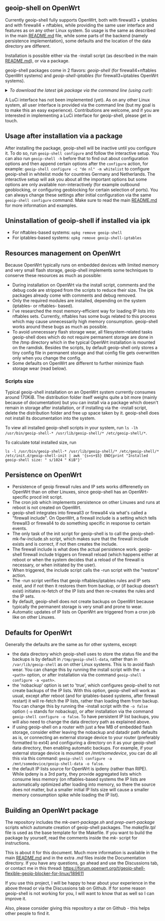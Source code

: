 ## geoip-shell on OpenWrt

Currently geoip-shell fully supports OpenWrt, both with firewall3 + iptables and with firewall4 + nftables, while providing the same user interface and features as on any other Linux system. So usage is the same as described in the main [README.md](/README.md) file, while some parts of the backend (namely persistence implementation), some defaults and the location of the data directory are different.

Installation is possible either via the -install script (as described in the main [README.md](/README.md)), or via a package. 

geoip-shell packages come in 2 flavors: _geoip-shell_ (for firewall4+nftables OpenWrt systems) and _geoip-shell-iptables_ (for firewall3+iptables OpenWrt systems).

  _<details><summary>To download the latest ipk package via the command line (using curl):</summary>_

  - For firewall4 + nftables:

   `curl -LO "$(curl -s https://api.github.com/repos/friendly-bits/geoip-shell/releases | grep -m1 -o 'https://github.com/friendly-bits/geoip-shell/releases/.*geoip-shell_.*\.ipk')"`

  - For firewall3 + iptables:

   `curl -LO "$(curl -s https://api.github.com/repos/friendly-bits/geoip-shell/releases | grep -m1 -o 'https://github.com/friendly-bits/geoip-shell/releases/.*geoip-shell-iptables_.*\.ipk')"`
</details>

A LuCi interface has not been implemented (yet). As on any other Linux system, all user interface is provided via the command line (but my goal is to make this an easy experience). Contributions are welcome, and if you are interested in implementing a LuCi interface for geoip-shell, please get in touch.

## Usage after installation via a package
After installing the package, geoip-shell will be inactive until you configure it. To do so, run `geoip-shell configure` and follow the interactive setup. You can also run `geoip-shell -h` before that to find out about configuration options and then append certain options after the `configure` action, for example: `geoip-shell configure -c "de nl" -m whitelist` to configure geoip-shell in whitelist mode for countries Germany and Netherlands. The interactive setup will ask you about all the important options but some options are only available non-interactively (for example outbound geoblocking, or configuring geoblocking for certain selection of ports). You can always change these settings after initial configuration via the same `geoip-shell configure` command. Make sure to read the main [README.md](/README.md) for more information and examples.

## Uninstallation of geoip-shell if installed via ipk
- For nftables-based systems: `opkg remove geoip-shell`
- For iptables-based systems: `opkg remove geoip-shell-iptables`

## Resources management on OpenWrt
Because OpenWrt typically runs on embedded devices with limited memory and very small flash storage, geoip-shell implements some techniques to conserve these resources as much as possible:
- During installation on OpenWrt via the install script, comments and the debug code are stripped from the scripts to reduce their size. The ipk packages already come with comments and debug removed.
- Only the required modules are installed, depending on the system (iptables- or nftables- based).
- I've researched the most memory-efficient way for loading IP lists into nftables sets. Currently, nftables has some bugs related to this process which may cause unnecessarily high memory consumption. geoip-shell works around these bugs as much as possible.
- To avoid unnecessary flash storage wear, all filesystem-related tasks geoip-shell does which do not require permanent storage are done in the /tmp directory which in the typical OpenWrt installation is mounted on the ramdisk. Besides the scripts, by default geoip-shell only stores a tiny config file in permanent storage and that config file gets overwritten only when you change the config.
- Some defaults on OpenWrt are different to further minimize flash storage wear (read below).

### Scripts size
Typical geoip-shell installation on an OpenWrt system currently consumes around 170KiB. The distribution folder itself weighs quite a bit more (mainly because of documentation) but you can install via a package which doesn't remain in storage after installation, or if installing via the -install script, delete the distribution folder and free up space taken by it. geoip-shell does not install its documentation into the system.

To view all installed geoip-shell scripts in your system, run `ls -lh /usr/bin/geoip-shell-* /usr/lib/geoip-shell/* /etc/geoip-shell/*`.

To calculate total installed size, run

```
ls -l /usr/bin/geoip-shell-* /usr/lib/geoip-shell/* /etc/geoip-shell/* /etc/init.d/geoip-shell-init | awk '{s=s+$5} END{print "Installed geoip-shell size: " s/1024 " KiB"}'
```

## Persistence on OpenWrt
- Persistence of geoip firewall rules and IP sets works differenetly on OpenWrt than on other Linuxes, since geoip-shell has an OpenWrt-specific procd init script.
- The cron job which implements persistence on other Linuxes and runs at reboot is not created on OpenWrt.
- geoip-shell integrates into firewall3 or firewall4 via what's called a "firewall include". On OpenWrt, a firewall include is a setting which tells firewall3 or firewall4 to do something specific in response to certain events.
- The only task of the init script for geoip-shell is to call the geoip-shell-mk-fw-include.sh script, which makes sure that the firewall include exists and is correct, if not then creates the include.
- The firewall include is what does the actual persistence work. geoip-shell firewall include triggers on firewall reload (which happens either at reboot or when the system decides that a reload of the firewall is necessary, or when initiated by the user).
- When triggered, the include script calls the -run script with the "restore" action.
- The -run script verifies that geoip nftables/iptables rules and IP sets exist, and if not then it restores them from backup, or (if backup doesn't exist) initiates re-fetch of the IP lists and then re-creates the rules and the IP sets.
- By default, geoip-shell does not create backups on OpenWrt because typically the permanent storage is very small and prone to wear.
- Automatic updates of IP lists on OpenWrt are triggered from a cron job like on other Linuxes.

## Defaults for OpenWrt
Generally the defaults are the same as for other systems, except:
- the data directory which geoip-shell uses to store the status file and the backups is by default in `/tmp/geoip-shell-data`, rather than in `/var/lib/geoip-shell` as on other Linux systems. This is to avoid flash wear. You can change this by running the install script with the `-a <path>` option, or after installation via the command `geoip-shell configure -a <path>`.
- the 'nobackup' option is set to 'true', which configures geoip-shell to not create backups of the IP lists. With this option, geoip-shell will work as usual, except after reboot (and for iptables-based systems, after firewall restart) it will re-fetch the IP lists, rather than loading them from backup. You can change this by running the -install script with the `-o false` option (`-o` stands for nobackup), or after installation via the command `geoip-shell configure -o false`. To have persistent IP list backups, you will also need to change the data directory path as explained above.
- if using geoip-shell on a router with just a few MB of embedded flash storage, consider either leaving the nobackup and datadir path defaults as is, or connecting an external storage device to your router (preferably formatted to ext4) and configuring a directory on it as your geoip-shell data directory, then enabling automatic backups. For example, if your external storage device is mounted on _/mnt/somedevice_, you can do all this via this command: `geoip-shell configure -a /mnt/somedevice/geoip-shell-data -o false`.
- the default IP lists source for OpenWrt is ipdeny (rather than RIPE). While ipdeny is a 3rd party, they provide aggregated lists which consume less memory (on nftables-based systems the IP lists are automatically optimized after loading into memory, so there the source does not matter, but a smaller initial IP lists size will cause a smaller memory consumption spike while loading the IP list).

## Building an OpenWrt package
The repository includes the _mk-owrt-package.sh_ and _prep-owrt-package_ scripts which automate creation of geoip-shell packages. The _makefile.tpl_ file is used as the base template for the Makefile. If you want to build the package by yourself, read the comments inside the _mk-_ script for instructions.

This is about it for this document. Much more information is available in the main [README.md](/README.md) and in the extra _.md_ files inside the Documentation directory. If you have any questions, go ahead and use the Discussions tab, or contact me in this thread:
https://forum.openwrt.org/t/geoip-shell-flexible-geoip-blocker-for-linux/189611

If you use this project, I will be happy to hear about your experience in the above thread or via the Discussions tab on Github. If for some reason geoip-shell is not working for you, I will want to know that as well so I can improve it.

Also, please consider giving this repository a star on Github - this helps other people to find it.
